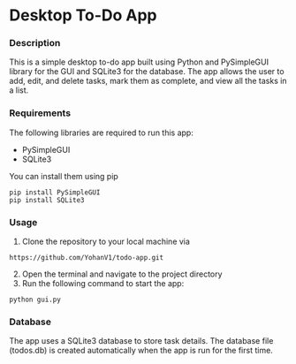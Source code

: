 # Desktop To-Do App

### Description
This is a simple desktop to-do app built using Python and PySimpleGUI library for the GUI and SQLite3 for the database. The app allows the user to add, edit, and delete tasks, mark them as complete, and view all the tasks in a list.

### Requirements
The following libraries are required to run this app:
* PySimpleGUI
* SQLite3

You can install them using pip

```
pip install PySimpleGUI
pip install SQLite3
```

### Usage
1. Clone the repository to your local machine via
```
https://github.com/YohanV1/todo-app.git
```
2. Open the terminal and navigate to the project directory
3. Run the following command to start the app:
```
python gui.py
```
### Database
The app uses a SQLite3 database to store task details. The database file (todos.db) is created automatically when the app is run for the first time.
